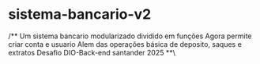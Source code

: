 # sistema-bancario-v2
/**
Um sistema bancario modularizado dividido em funções
Agora permite criar conta e usuario
Alem das operações básica de deposito, saques e extratos
Desafio DIO-Back-end santander 2025
**\
